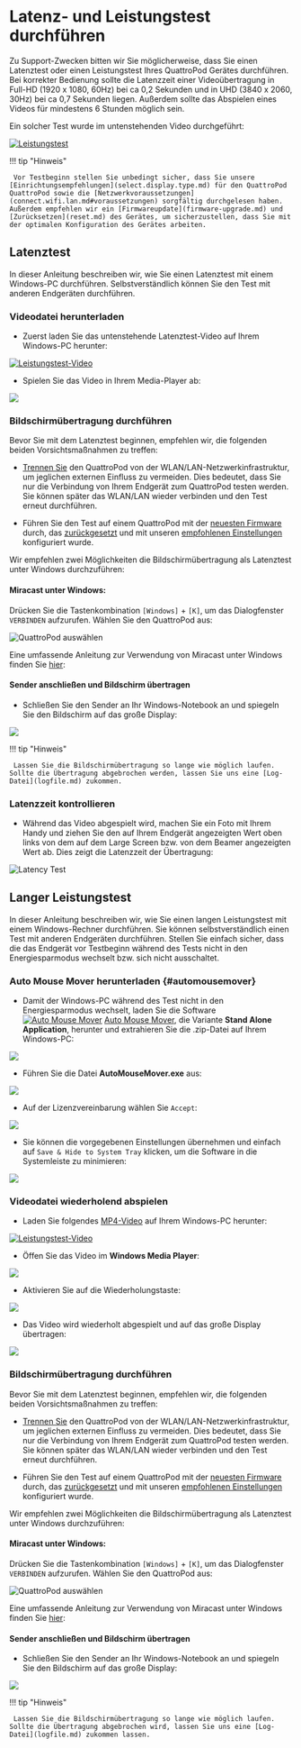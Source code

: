 # Latenz- und Leistungstest durchführen

Zu Support-Zwecken bitten wir Sie möglicherweise, dass Sie einen Latenztest oder einen Leistungstest Ihres QuattroPod Gerätes durchführen. Bei korrekter Bedienung sollte die Latenzzeit einer Videoübertragung in Full-HD (1920 x 1080, 60Hz) bei ca 0,2 Sekunden und in UHD (3840 x 2060, 30Hz) bei ca 0,7 Sekunden liegen. Außerdem sollte das Abspielen eines Videos für mindestens 6 Stunden möglich sein.

Ein solcher Test wurde im untenstehenden Video durchgeführt:

[![Leistungstest](/assets/img/thumbnail.video.performancetest1.png)](https://assets.stueber.de/videos/latencetest.mp4)

!!! tip "Hinweis"

     Vor Testbeginn stellen Sie unbedingt sicher, dass Sie unsere [Einrichtungsempfehlungen](select.display.type.md) für den QuattroPod QuattroPod sowie die [Netzwerkvoraussetzungen](connect.wifi.lan.md#voraussetzungen) sorgfältig durchgelesen haben. Außerdem empfehlen wir ein [Firmwareupdate](firmware-upgrade.md) und [Zurücksetzen](reset.md) des Gerätes, um sicherzustellen, dass Sie mit der optimalen Konfiguration des Gerätes arbeiten.
	 
## Latenztest

In dieser Anleitung beschreiben wir, wie Sie einen Latenztest mit einem Windows-PC durchführen. Selbstverständlich können Sie den Test mit anderen Endgeräten durchführen.

### Videodatei herunterladen

* Zuerst laden Sie das untenstehende Latenztest-Video auf Ihrem Windows-PC herunter:

[![Leistungstest-Video](/assets/img/thumbnail.video.performancetest2.png)](https://assets.stueber.de/videos/performancetest.mp4)

* Spielen Sie das Video in Ihrem Media-Player ab:

![](/assets/img/video.open.in.mediaplayer.png)

### Bildschirmübertragung durchführen

Bevor Sie mit dem Latenztest beginnen, empfehlen wir, die folgenden beiden Vorsichtsmaßnahmen zu treffen:

* [Trennen Sie](connect.wifi.lan.md#vom-wlan-trennen) den QuattroPod von der WLAN/LAN-Netzwerkinfrastruktur, um jeglichen externen Einfluss zu vermeiden. Dies bedeutet, dass Sie nur die Verbindung von Ihrem Endgerät zum QuattroPod testen werden. Sie können später das WLAN/LAN wieder verbinden und den Test erneut durchführen.

* Führen Sie den Test auf einem QuattroPod mit der [neuesten Firmware](firmware-upgrade.md) durch, das [zurückgesetzt](reset.md) und mit unseren [empfohlenen Einstellungen](reset.md#recommendedsettings) konfiguriert wurde.
	 
Wir empfehlen zwei Möglichkeiten die Bildschirmübertragung als Latenztest unter Windows durchzuführen:

#### Miracast unter Windows: 

Drücken Sie die Tastenkombination `[Windows]` + `[K]`, um das Dialogfenster `VERBINDEN` aufzurufen. Wählen Sie den QuattroPod aus:

![QuattroPod auswählen](/assets/img/ProIIStick-Windows_Miracast_Select_Device.jpg)

Eine umfassende Anleitung zur Verwendung von Miracast unter Windows finden Sie [hier](miracast.md#miracast-auf-windows):

#### Sender anschließen und Bildschirm übertragen 

* Schließen Sie den Sender an Ihr Windows-Notebook an und spiegeln Sie den Bildschirm auf das große Display:

![](/assets/img/QSG-TypeC.Windows.png)

!!! tip "Hinweis"

     Lassen Sie die Bildschirmübertragung so lange wie möglich laufen. Sollte die Übertragung abgebrochen werden, lassen Sie uns eine [Log-Datei](logfile.md) zukommen.

### Latenzzeit kontrollieren

* Während das Video abgespielt wird, machen Sie ein Foto mit Ihrem Handy und ziehen Sie den auf Ihrem Endgerät angezeigten Wert oben links von dem auf dem Large Screen bzw. von dem Beamer angezeigten Wert ab. Dies zeigt die Latenzzeit der Übertragung:

![Latency Test](/assets/img/latency.test.png)

## Langer Leistungstest

In dieser Anleitung beschreiben wir, wie Sie einen langen Leistungstest mit einem Windows-Rechner durchführen. Sie können selbstverständlich einen Test mit anderen Endgeräten durchführen. Stellen Sie einfach sicher, dass die das Endgerät vor Testbeginn während des Tests nicht in den Energiesparmodus wechselt bzw. sich nicht ausschaltet.

### Auto Mouse Mover herunterladen {#automousemover}

* Damit der Windows-PC während des Test nicht in den Energiesparmodus wechselt, laden Sie die Software [![Auto Mouse Mover](/assets/img/automousemover.icon.png)](https://www.murgee.com/auto-mouse-mover/) [Auto Mouse Mover](https://www.murgee.com/auto-mouse-mover/), die Variante **Stand Alone Application**, herunter und extrahieren Sie die .zip-Datei auf Ihrem Windows-PC:

![](/assets/img/automousemover.extract.png)

* Führen Sie die Datei **AutoMouseMover.exe** aus:

![](/assets/img/AutoMouseMover.exe.png)

* Auf der Lizenzvereinbarung wählen Sie `Accept`:

![](/assets/img/automousemover.agreement.png)

* Sie können die vorgegebenen Einstellungen übernehmen und einfach auf `Save & Hide to System Tray` klicken, um die Software in die Systemleiste zu minimieren:

![](/assets/img/automousemove.settings.png)

### Videodatei wiederholend abspielen

* Laden Sie folgendes [MP4-Video](https://assets.stueber.de/videos/performancetest.mp4) auf Ihrem Windows-PC herunter:

[![Leistungstest-Video](/assets/img/thumbnail.video.performancetest2.png)](https://assets.stueber.de/videos/performancetest.mp4)

* Öffen Sie das Video im **Windows Media Player**: 

![](/assets/img/video.open.in.mediaplayer.png)

* Aktivieren Sie auf die Wiederholungstaste:

![](/assets/img/mediaplayer.repeat.png)

* Das Video wird wiederholt abgespielt und auf das große Display übertragen:

![](/assets/img/video.playing.png)

### Bildschirmübertragung durchführen

Bevor Sie mit dem Latenztest beginnen, empfehlen wir, die folgenden beiden Vorsichtsmaßnahmen zu treffen:

* [Trennen Sie](connect.wifi.lan.md#vom-wlan-trennen) den QuattroPod von der WLAN/LAN-Netzwerkinfrastruktur, um jeglichen externen Einfluss zu vermeiden. Dies bedeutet, dass Sie nur die Verbindung von Ihrem Endgerät zum QuattroPod testen werden. Sie können später das WLAN/LAN wieder verbinden und den Test erneut durchführen.

* Führen Sie den Test auf einem QuattroPod mit der [neuesten Firmware](firmware-upgrade.md) durch, das [zurückgesetzt](reset.md) und mit unseren [empfohlenen Einstellungen](reset.md#recommendedsettings) konfiguriert wurde.
	 
Wir empfehlen zwei Möglichkeiten die Bildschirmübertragung als Latenztest unter Windows durchzuführen:

#### Miracast unter Windows: 

Drücken Sie die Tastenkombination `[Windows]` + `[K]`, um das Dialogfenster `VERBINDEN` aufzurufen. Wählen Sie den QuattroPod aus:

![QuattroPod auswählen](/assets/img/ProIIStick-Windows_Miracast_Select_Device.jpg)

Eine umfassende Anleitung zur Verwendung von Miracast unter Windows finden Sie [hier](miracast.md#miracast-auf-windows):

#### Sender anschließen und Bildschirm übertragen 

* Schließen Sie den Sender an Ihr Windows-Notebook an und spiegeln Sie den Bildschirm auf das große Display:

![](/assets/img/QSG-TypeC.Windows.png)

!!! tip "Hinweis"

     Lassen Sie die Bildschirmübertragung so lange wie möglich laufen. Sollte die Übertragung abgebrochen wird, lassen Sie uns eine [Log-Datei](logfile.md) zukommen lassen.